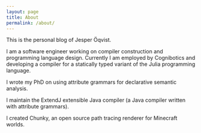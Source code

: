 ```yaml
---
layout: page
title: About
permalink: /about/
---
```


This is the personal blog of Jesper Öqvist.

I am a software engineer working on compiler construction and programming language design.
Currently I am employed by Cognibotics and developing a compiler for a
statically typed variant of the Julia programming language.

I wrote my PhD on using attribute grammars for declarative semantic analysis.

I maintain the ExtendJ extensible Java compiler (a Java compiler written with attribute grammars).

I created Chunky, an open source path tracing renderer for Minecraft worlds.
